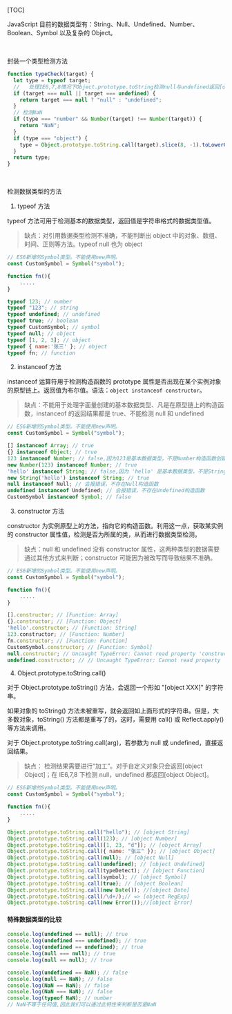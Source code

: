[TOC]

JavaScript 目前的数据类型有：String、Null、Undefined、Number、Boolean、Symbol 以及复杂的 Object。

&nbsp;

封装一个类型检测方法

```js
function typeCheck(target) {
  let type = typeof target;
  //   处理IE6,7,8情况下Object.prototype.toString检测null与undefined返回[object Object]
  if (target === null || target === undefined) {
    return target === null ? "null" : "undefined";
  }
  // 检测NaN
  if (type === "number" && Number(target) !== Number(target)) {
    return "NaN";
  }
  if (type === "object") {
    type = Object.prototype.toString.call(target).slice(8, -1).toLowerCase();
  }
  return type;
}
```

&nbsp;

检测数据类型的方法

1. typeof 方法

typeof 方法可用于检测基本的数据类型，返回值是字符串格式的数据类型值。

> 缺点：对引用数据类型检测不准确，不能判断出 object 中的对象、数组、时间、正则等方法。typeof null 也为 object

```js
// ES6新增的Symbol类型。不能使用new声明。
const CustomSymbol = Symbol("symbol");

function fn(){
    .....
}

typeof 123; // number
typeof "123"; // string
typeof undefined; // undefined
typeof true; // boolean
typeof CustomSymbol; // symbol
typeof null; // object
typeof [1, 2, 3]; // object
typeof { name:'张三' }; // object
typeof fn; // function
```

2. instanceof 方法

instanceof 运算符用于检测构造函数的 prototype 属性是否出现在某个实例对象的原型链上。返回值为布尔值。语法：`object instanceof constructor`。

> 缺点：不能用于处理字面量创建的基本数据类型、凡是在原型链上的构造函数，instanceof 的返回结果都是 true、不能检测 null 和 undefined

```js
// ES6新增的Symbol类型。不能使用new声明。
const CustomSymbol = Symbol("symbol");

[] instanceof Array; // true
{} instanceof Object; // true
123 instanceof Number; // false,因为123是基本数据类型，不是Number构造函数创建出来的实例对象
new Number(123) instanceof Number; // true
'hello' instanceof String; // false,因为 'hello' 是基本数据类型，不是String构造函数创建出来的实例对象
new String('hello') instanceof String; // true
null instanceof Null; // 会报错误，不存在Null构造函数
undefined instanceof Undefined; // 会报错误，不存在Undefined构造函数
CustomSymbol instanceof Symbol; // false
```

3. constructor 方法

constructor 为实例原型上的方法，指向它的构造函数。利用这一点，获取某实例的 constructor 属性值，检测是否为所属的类，从而进行数据类型检测。

> 缺点：null 和 undefined 没有 constructor 属性，这两种类型的数据需要通过其他方式来判断；constructor 可能因为被改写而导致结果不准确。

```js
// ES6新增的Symbol类型。不能使用new声明。
const CustomSymbol = Symbol("symbol");

function fn(){
    .....
}

[].constructor; // [Function: Array]
{}.constructor; // [Function: Object]
'hello'.constructor; // [Function: String]
123.constructor; // [Function: Number]
fn.constructor; // [Function: Function]
CustomSymbol.constructor; // [Function: Symbol]
null.constructor; // Uncaught TypeError: Cannot read property 'constructor' of null
undefined.constructor; // // Uncaught TypeError: Cannot read property 'constructor' of
```

4. Object.prototype.toString.call()

对于 Object.prototype.toString() 方法，会返回一个形如 "[object XXX]" 的字符串。

如果对象的 toString() 方法未被重写，就会返回如上面形式的字符串。但是，大多数对象，toString() 方法都是重写了的，这时，需要用 call() 或 Reflect.apply() 等方法来调用。

对于 Object.prototype.toString.call(arg)，若参数为 null 或 undefined，直接返回结果。

> 缺点：
> 检测结果需要进行“加工”。对于自定义对象只会返回[object Object]；在 IE6,7,8 下检测 null，undefined 都返回[object Object]。

```js
// ES6新增的Symbol类型。不能使用new声明。
const CustomSymbol = Symbol("symbol");

function fn(){
    .....
}

Object.prototype.toString.call("hello"); // [object String]
Object.prototype.toString.call(123); // [object Number]
Object.prototype.toString.call([1, 23, "d"]); // [object Array]
Object.prototype.toString.call({ name: "张三" }); // [object Object]
Object.prototype.toString.call(null); // [object Null]
Object.prototype.toString.call(undefined); // [object Undefined]
Object.prototype.toString.call(typeDetect); // [object Function]
Object.prototype.toString.call(symbol); // [object Symbol]
Object.prototype.toString.call(true); // [object Boolean]
Object.prototype.toString.call(new Date()); //[object Date]
Object.prototype.toString.call(/\d+/);// => [object RegExp]
Object.prototype.toString.call(new Error());//[object Error]
```

#### 特殊数据类型的比较

```js
console.log(undefined == null); // true
console.log(undefined === undefined); // true
console.log(undefined == undefined); // true
console.log(null === null); // true
console.log(null == null); // true

console.log(undefined == NaN); // false
console.log(null == NaN); // false
console.log(NaN == NaN); // false
console.log(NaN === NaN); // false
console.log(typeof NaN); // number
// NaN不等于任何值,因此我们可以通过此特性来判断是否是NaN
```
